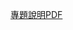 [專題說明PDF](https://github.com/WJJblack1224/Metal_Quality_Prediction/blob/main/%E5%90%88%E9%87%91%E5%93%81%E8%B3%AA%E9%A0%90%E6%B8%AC.pdf)
